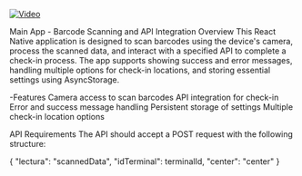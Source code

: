 [![Video](https://img.youtube.com/vi/yst-P9agjbo/0.jpg)](https://www.youtube.com/watch?v=yst-P9agjbo)



Main App - Barcode Scanning and API Integration
Overview
This React Native application is designed to scan barcodes using the device's camera, process the scanned data, and interact with 
a specified API to complete a check-in process. The app supports showing success and error messages, handling multiple options
for check-in locations, and storing essential settings using AsyncStorage.

-Features
Camera access to scan barcodes
API integration for check-in
Error and success message handling
Persistent storage of settings
Multiple check-in location options



API Requirements
The API should accept a POST request with the following structure:

{
  "lectura": "scannedData",
  "idTerminal": terminalId,
  "center": "center"
}


